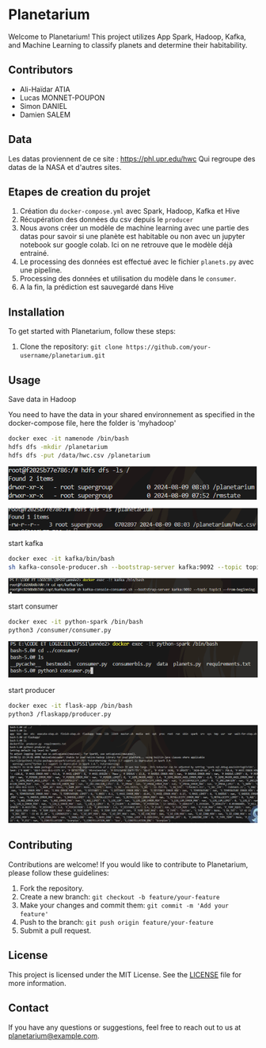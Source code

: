 # Planetarium

Welcome to Planetarium! This project utilizes App Spark, Hadoop, Kafka, and Machine Learning to classify planets and determine their habitability.

## Contributors

- Ali-Haïdar ATIA
- Lucas MONNET-POUPON
- Simon DANIEL
- Damien SALEM

## Data

Les datas proviennent de ce site : <https://phl.upr.edu/hwc>
Qui regroupe des datas de la NASA et d'autres sites.

## Etapes de creation du projet

1. Création du `docker-compose.yml` avec Spark, Hadoop, Kafka et Hive
2. Récupération des données du csv depuis le `producer`
3. Nous avons créer un modèle de machine learning avec une partie des datas pour savoir si une planète est habitable ou non avec un jupyter notebook sur google colab. Ici on ne retrouve que le modèle déjà entrainé.
4. Le processing des données est effectué avec le fichier `planets.py` avec une pipeline.
5. Processing des données et utilisation du modèle dans le `consumer`.
6. A la fin, la prédiction est sauvegardé dans Hive

## Installation

To get started with Planetarium, follow these steps:

1. Clone the repository: `git clone https://github.com/your-username/planetarium.git`

## Usage

Save data in Hadoop

You need to have the data in your shared environnement as specified in the docker-compose file, here the folder is 'myhadoop'

``` bash
docker exec -it namenode /bin/bash
hdfs dfs -mkdir /planetarium
hdfs dfs -put /data/hwc.csv /planetarium
```
![plot](./image-readme/hdfs%20dossier.png)

![plot](./image-readme/hdfs%20hwc.png)

start kafka

``` bash
docker exec -it kafka/bin/bash
sh kafka-console-producer.sh --bootstrap-server kafka:9092 --topic topic1
```

![plot](./image-readme/kafka.png)

start consumer

``` bash
docker exec -it python-spark /bin/bash
python3 /consumer/consumer.py
```

![plot](./image-readme/consumer.png)

start producer

``` bash
docker exec -it flask-app /bin/bash
python3 /flaskapp/producer.py
```

![plot](./image-readme/producer.png)


## Contributing

Contributions are welcome! If you would like to contribute to Planetarium, please follow these guidelines:

1. Fork the repository.
2. Create a new branch: `git checkout -b feature/your-feature`
3. Make your changes and commit them: `git commit -m 'Add your feature'`
4. Push to the branch: `git push origin feature/your-feature`
5. Submit a pull request.

## License

This project is licensed under the MIT License. See the [LICENSE](./LICENSE) file for more information.

## Contact

If you have any questions or suggestions, feel free to reach out to us at planetarium@example.com.
